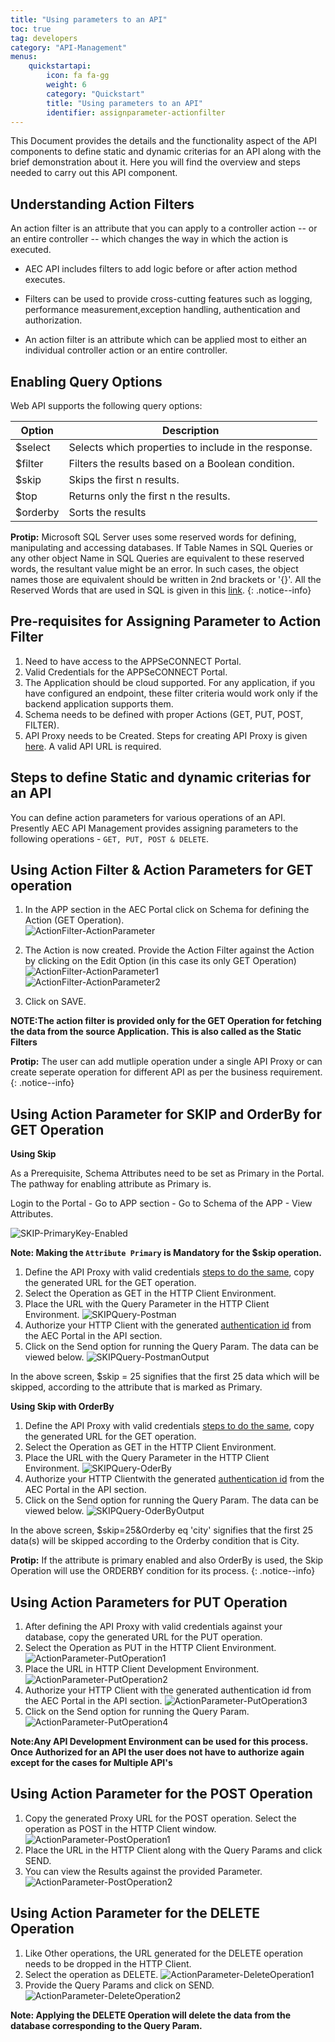 ```yaml
---
title: "Using parameters to an API"
toc: true
tag: developers
category: "API-Management"
menus: 
    quickstartapi:
        icon: fa fa-gg
        weight: 6
        category: "Quickstart"
        title: "Using parameters to an API"
        identifier: assignparameter-actionfilter
---
```


This Document provides the details and the functionality aspect of the API components to define static and dynamic criterias for an API 
along with the brief demonstration about it. Here you will find the overview and steps needed to carry out this API component.


## Understanding Action Filters

An action filter is an attribute that you can apply to a controller action -- or an entire controller -- 
which changes the way in which the action is executed. 

* AEC API includes filters to add logic before or after action method executes. 
* Filters can be used to provide cross-cutting features such as logging, 
  performance measurement,exception handling, authentication and authorization.

* An action filter is an attribute which can be applied most to either an individual controller
  action or an entire controller.


## Enabling Query Options 

Web API supports the following query options:

|Option|Description|
|---|---|
|$select|Selects which properties to include in the response.|
|$filter|Filters the results based on a Boolean condition.|
|$skip|Skips the first n results.|
|$top|Returns only the first n the results.|
|$orderby|Sorts the results|

**Protip:** Microsoft SQL Server uses some reserved words for defining, manipulating and accessing databases. 
If Table Names in SQL Queries or any other object Name in SQL Queries are equivalent to these reserved words, the resultant value might be an error. 
In such cases, the object names those are equivalent should be written in 2nd brackets or '{}'. 
All the Reserved Words that are used in SQL is given in this [link](https://docs.microsoft.com/en-us/sql/t-sql/language-elements/reserved-keywords-transact-sql?view=sql-server-2017).
{: .notice--info}


## Pre-requisites for Assigning Parameter to Action Filter

1. Need to have access to the APPSeCONNECT Portal.
2. Valid Credentials for the APPSeCONNECT Portal.
3. The Application should be cloud supported. For any application, if you have configured an endpoint, these filter criteria would work only if the backend application supports them.
4. Schema needs to be defined with proper Actions (GET, PUT, POST, FILTER). 
5. API Proxy needs to be Created. Steps for creating API Proxy is given [here](/api-management/steps-to-create-proxy-endpoint/). A valid API URL is required.

## Steps to define Static and dynamic criterias for an API

You can define action parameters for various operations of an API. Presently AEC API Management provides 
assigning parameters to the following operations - `GET, PUT, POST & DELETE`.

## Using Action Filter & Action Parameters for GET operation

1.  In the APP section in the AEC Portal click on Schema for defining the Action (GET Operation).  
![ActionFilter-ActionParameter](/staticfiles/api-management/media/ActionFilter-ActionParameter.png)
2.  The Action is now created. Provide the Action Filter against the Action by clicking on the Edit Option
    (in this case its only GET Operation)  
![ActionFilter-ActionParameter1](/staticfiles/api-management/media/ActionFilter-ActionParameter1.png)  
![ActionFilter-ActionParameter2](/staticfiles/api-management/media/ActionFilter-ActionParameter2.png)

3. Click on SAVE.

**NOTE:The action filter is provided only for the GET Operation for fetching the data from the source Application. 
This is also called as the Static Filters**

**Protip:** The user can add mutliple operation under a single API Proxy or can create seperate operation for different API
as per the business requirement.
{: .notice--info}

## Using Action Parameter for SKIP and OrderBy for GET Operation

**Using Skip**

As a Prerequisite, Schema Attributes need to be set as Primary in the Portal. The pathway for enabling attribute as Primary is. 

Login to the Portal - Go to APP section - Go to Schema of the APP - View Attributes.

![SKIP-PrimaryKey-Enabled](/staticfiles/api-management/media/SKIP-PrimaryKey-Enabled.png)  

**Note: Making the `Attribute Primary` is Mandatory for the $skip operation.**

1. Define the API Proxy with valid credentials [steps to do the same](/connectors/OLEDB-Credentials/), copy the generated URL for the GET operation.
2. Select the Operation as GET in the HTTP Client Environment.
3. Place the URL with the Query Parameter in the HTTP Client Environment.
![SKIPQuery-Postman](/staticfiles/api-management/media/SKIPQuery-Postman.png)  
4. Authorize your HTTP Client with the generated [authentication id](/api-management/Steps-to-user-authentication/) from the AEC Portal in the API section.
5. Click on the Send option for running the Query Param. The data can be viewed below.
![SKIPQuery-PostmanOutput](/staticfiles/api-management/media/SKIPQuery-PostmanOutput.png)  

In the above screen, $skip = 25 signifies that the first 25 data which will be skipped, according to the attribute that is marked as Primary.

**Using Skip with OrderBy**

1. Define the API Proxy with valid credentials [steps to do the same](/connectors/OLEDB-Credentials/), copy the generated URL for the GET operation.
2. Select the Operation as GET in the HTTP Client Environment.
3. Place the URL with the Query Parameter in the HTTP Client Environment.
![SKIPQuery-OderBy](/staticfiles/api-management/media/SKIPQuery-OderBy.png)  
4. Authorize your HTTP Clientwith the generated [authentication id](/api-management/Steps-to-user-authentication/) from the AEC Portal in the API section.
5. Click on the Send option for running the Query Param. The data can be viewed below.
![SKIPQuery-OderByOutput](/staticfiles/api-management/media/SKIPQuery-OderByOutput.png)  

In the above screen, $skip=25&Orderby eq 'city' signifies that the first 25 data(s) will be skipped according 
to the Orderby condition that is City.

**Protip:** If the attribute is primary enabled and also OrderBy is used, the Skip Operation will use 
the ORDERBY condition for its process. 
{: .notice--info}

## Using Action Parameters for PUT Operation

1. After defining the API Proxy with valid credentials against your database, copy the generated URL for the PUT operation.
2. Select the Operation as PUT in the HTTP Client Environment. 
![ActionParameter-PutOperation1](/staticfiles/api-management/media/ActionParameter-PutOperation1.png)
3. Place the URL in HTTP Client  Development Environment.   
![ActionParameter-PutOperation2](/staticfiles/api-management/media/ActionParameter-PutOperation2.png)  
4. Authorize your HTTP Client with the generated authentication id from the AEC Portal in the API section.
![ActionParameter-PutOperation3](/staticfiles/api-management/media/ActionParameter-PutOperation3.png)   
5. Click on the Send option for running the Query Param.
![ActionParameter-PutOperation4](/staticfiles/api-management/media/ActionParameter-PutOperation4.png)


**Note:Any API Development Environment can be used for this process. Once Authorized for an 
API the user does not have to authorize again except for the cases for Multiple API's**


## Using Action Parameter for the POST Operation

1. Copy the generated Proxy URL for the POST operation. Select the operation as POST in the HTTP Client window.  
![ActionParameter-PostOperation1](/staticfiles/api-management/media/ActionParameter-PostOperation1.png)  
2. Place the URL in the HTTP Client along with the Query Params and click SEND.
3. You can view the Results against the provided Parameter.  
![ActionParameter-PostOperation2](/staticfiles/api-management/media/ActionParameter-PostOperation2.png)

## Using Action Parameter for the DELETE Operation

1. Like Other operations, the URL generated for the DELETE operation needs to be dropped in the HTTP Client.
2. Select the operation as DELETE.
![ActionParameter-DeleteOperation1](/staticfiles/api-management/media/ActionParameter-DeleteOperation1.png)
3. Provide the Query Params and click on SEND.    
![ActionParameter-DeleteOperation2](/staticfiles/api-management/media/ActionParameter-DeleteOperation2.png)

**Note: Applying the DELETE Operation will delete the data from the database corresponding to the Query Param.**
